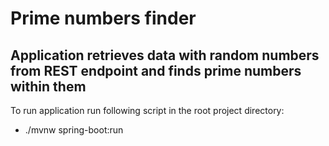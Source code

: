 # Prime numbers finder
## Application retrieves data with random numbers from REST endpoint and finds prime numbers within them
To run application run following script in the root project directory:
* ./mvnw spring-boot:run